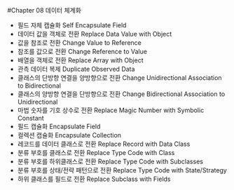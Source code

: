 #Chapter 08 데이터 체계화
- 필드 자체 캡슐화 Self Encapsulate Field
- 데이터 값을 객체로 전환 Replace Data Value with Object
- 값을 참조로 전환 Change Value to Reference
- 참조를 값으로 전환 Change Reference to Value
- 배열을 객체로 전환 Replace Array with Object 
- 관측 데이터 복제 Duplicate Observed Data
- 클래스의 단방향 연결을 양방향으로 전환 Change Unidirectional Association to Bidirectional
- 클래스의 양방향 연결을 단방향으로 전환 Change Bidirectional Association to Unidirectional
- 마법 숫자를 기호 상수로 전환 Replace Magic Number with Symbolic Constant
- 필드 캡슐화 Encapsulate Field
- 컬렉션 캡슐화 Encapsulate Collection
- 레코드를 데이터 클래스로 전환 Replace Record with Data Class
- 분류 부호를 클래스로 전환 Replace Type Code with Class
- 분류 부호를 하위클래스로 전환 Replace Type Code with Subclasses
- 분류 부호를 상태/전략 패턴으로 전환 Replace Type Code with State/Strategy
- 하위 클래스를 필드로 전환 Replace Subclass with Fields